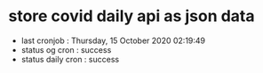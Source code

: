 # store covid daily api as json data

- last cronjob : Thursday, 15 October 2020 02:19:49
- status og cron : success
- status daily cron : success
      
      